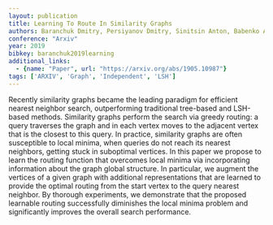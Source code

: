 ```yaml
---
layout: publication
title: Learning To Route In Similarity Graphs
authors: Baranchuk Dmitry, Persiyanov Dmitry, Sinitsin Anton, Babenko Artem
conference: "Arxiv"
year: 2019
bibkey: baranchuk2019learning
additional_links:
  - {name: "Paper", url: "https://arxiv.org/abs/1905.10987"}
tags: ['ARXIV', 'Graph', 'Independent', 'LSH']
---
```

Recently similarity graphs became the leading paradigm for efficient nearest neighbor search, outperforming traditional tree-based and LSH-based methods. Similarity graphs perform the search via greedy routing: a query traverses the graph and in each vertex moves to the adjacent vertex that is the closest to this query. In practice, similarity graphs are often susceptible to local minima, when queries do not reach its nearest neighbors, getting stuck in suboptimal vertices. In this paper we propose to learn the routing function that overcomes local minima via incorporating information about the graph global structure. In particular, we augment the vertices of a given graph with additional representations that are learned to provide the optimal routing from the start vertex to the query nearest neighbor. By thorough experiments, we demonstrate that the proposed learnable routing successfully diminishes the local minima problem and significantly improves the overall search performance.
